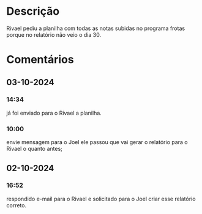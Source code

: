 # Descrição 
Rivael pediu a planilha com todas as notas subidas no programa frotas porque no relatório não veio o dia 30. 

# Comentários 
## 03-10-2024
### 14:34
já foi enviado para o Rivael a planilha. 
### 10:00
envie mensagem para o Joel ele passou que vai gerar o relatório para o Rivael o quanto antes; 
## 02-10-2024
### 16:52
respondido e-mail para o Rivael e solicitado para o Joel criar esse relatório correto. 